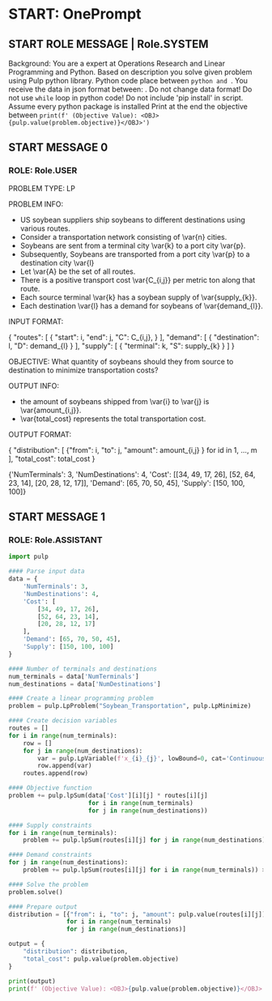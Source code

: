 # START: OnePrompt 
## START ROLE MESSAGE | Role.SYSTEM 
Background: You are a expert at Operations Research and Linear Programming and Python. Based on description you solve given problem using Pulp python library. Python code place between ```python and ```. You receive the data in json format between: <DATA></DATA>. Do not change data format! Do not use `while` loop in python code! Do not include 'pip install' in script. Assume every python package is installed Print at the end the objective between <OBJ></OBJ> `print(f' (Objective Value): <OBJ>{pulp.value(problem.objective)}</OBJ>')`  
## START MESSAGE 0 
### ROLE: Role.USER
<DESCRIPTION>
PROBLEM TYPE: LP

PROBLEM INFO:

- US soybean suppliers ship soybeans to different destinations using various routes.
- Consider a transportation network consisting of \var{n} cities.
- Soybeans are sent from a terminal city \var{k} to a port city \var{p}.
- Subsequently, Soybeans are transported from a port city \var{p} to a destination city \var{l}
- Let \var{A} be the set of all routes. 
- There is a positive transport cost \var{C_{i,j}} per metric ton along that route.
- Each source terminal \var{k} has a soybean supply of \var{supply_{k}}. 
- Each destination \var{l} has a demand for soybeans of \var{demand_{l}}.

INPUT FORMAT: 

{
    "routes": [
       {
        "start": i,
        "end": j,
        "C": C_{i,j},
       }
    ],
    "demand": [
        {
            "destination": l,
            "D": demand_{l}
        }
    ],
    "supply": [
        {
            "terminal": k,
            "S": supply_{k}
        }
    ]
}

OBJECTIVE: What quantity of soybeans should they from source to destination to minimize transportation costs?

OUTPUT INFO:

- the amount of soybeans shipped from \var{i} to \var{j} is \var{amount_{i,j}}.
- \var{total_cost} represents the total transportation cost.

OUTPUT FORMAT:

{
    "distribution": [
        {"from": i,
         "to": j,
         "amount": amount_{i,j}
        }
        for id in 1, ..., m
    ],
    "total_cost": total_cost
}


</DESCRIPTION>
<DATA>
{'NumTerminals': 3, 'NumDestinations': 4, 'Cost': [[34, 49, 17, 26], [52, 64, 23, 14], [20, 28, 12, 17]], 'Demand': [65, 70, 50, 45], 'Supply': [150, 100, 100]}</DATA>


## START MESSAGE 1 
### ROLE: Role.ASSISTANT
```python
import pulp

#### Parse input data
data = {
    'NumTerminals': 3,
    'NumDestinations': 4,
    'Cost': [
        [34, 49, 17, 26],
        [52, 64, 23, 14],
        [20, 28, 12, 17]
    ],
    'Demand': [65, 70, 50, 45],
    'Supply': [150, 100, 100]
}

#### Number of terminals and destinations
num_terminals = data['NumTerminals']
num_destinations = data['NumDestinations']

#### Create a linear programming problem
problem = pulp.LpProblem("Soybean_Transportation", pulp.LpMinimize)

#### Create decision variables
routes = []
for i in range(num_terminals):
    row = []
    for j in range(num_destinations):
        var = pulp.LpVariable(f'x_{i}_{j}', lowBound=0, cat='Continuous')
        row.append(var)
    routes.append(row)

#### Objective function
problem += pulp.lpSum(data['Cost'][i][j] * routes[i][j] 
                      for i in range(num_terminals) 
                      for j in range(num_destinations))

#### Supply constraints
for i in range(num_terminals):
    problem += pulp.lpSum(routes[i][j] for j in range(num_destinations)) <= data['Supply'][i]

#### Demand constraints
for j in range(num_destinations):
    problem += pulp.lpSum(routes[i][j] for i in range(num_terminals)) >= data['Demand'][j]

#### Solve the problem
problem.solve()

#### Prepare output
distribution = [{"from": i, "to": j, "amount": pulp.value(routes[i][j])}
                for i in range(num_terminals)
                for j in range(num_destinations)]

output = {
    "distribution": distribution,
    "total_cost": pulp.value(problem.objective)
}

print(output)
print(f' (Objective Value): <OBJ>{pulp.value(problem.objective)}</OBJ>')
```

